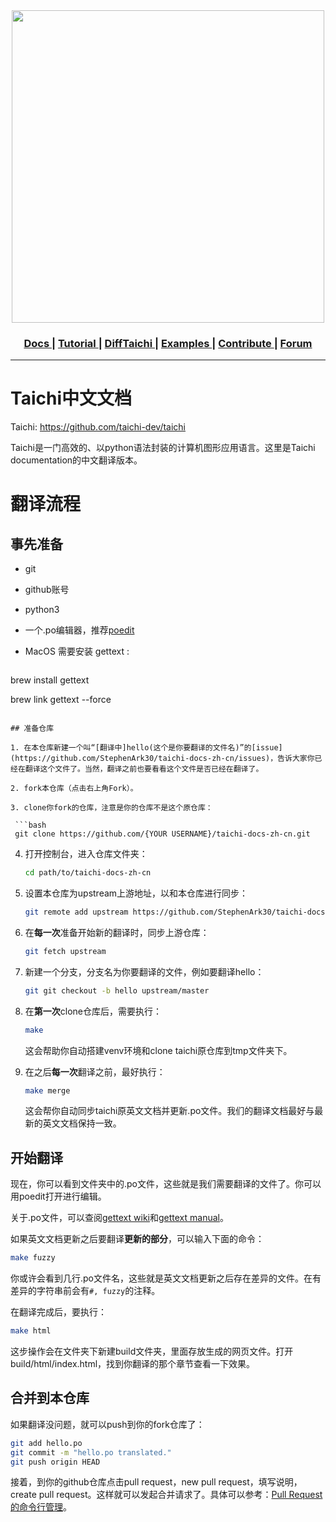 <div align="center">
  <img width="500px" src="https://github.com/yuanming-hu/taichi/raw/master/misc/logo.png">
  <h3> <a href="https://taichi.readthedocs.io/en/latest/"> Docs </a> | <a href="https://taichi.readthedocs.io/en/latest/hello.html"> Tutorial </a> | <a href="https://github.com/yuanming-hu/difftaichi"> DiffTaichi </a> | <a href="https://github.com/yuanming-hu/taichi/tree/master/examples"> Examples </a> | <a href="https://taichi.readthedocs.io/en/latest/contributor_guide.html"> Contribute </a> | <a href="https://forum.taichi.graphics/"> Forum </a> </h3>
</div>

----------

# Taichi中文文档

Taichi: https://github.com/taichi-dev/taichi

Taichi是一门高效的、以python语法封装的计算机图形应用语言。这里是Taichi documentation的中文翻译版本。

# 翻译流程

## 事先准备

- git

- github账号

- python3

- 一个.po编辑器，推荐[poedit](https://poedit.net/)

- MacOS 需要安装 gettext :

  ```bash
brew install gettext
  
brew link gettext --force
  ```

## 准备仓库

1. 在本仓库新建一个叫“[翻译中]hello(这个是你要翻译的文件名)”的[issue](https://github.com/StephenArk30/taichi-docs-zh-cn/issues)，告诉大家你已经在翻译这个文件了。当然，翻译之前也要看看这个文件是否已经在翻译了。

2. fork本仓库（点击右上角Fork）。

3. clone你fork的仓库，注意是你的仓库不是这个原仓库：

   ```bash
   git clone https://github.com/{YOUR USERNAME}/taichi-docs-zh-cn.git
   ```

4. 打开控制台，进入仓库文件夹：

   ```bash
   cd path/to/taichi-docs-zh-cn
   ```

5. 设置本仓库为upstream上游地址，以和本仓库进行同步：

   ```bash
   git remote add upstream https://github.com/StephenArk30/taichi-docs-zh-cn.git
   ```

6. 在**每一次**准备开始新的翻译时，同步上游仓库：

   ```bash
   git fetch upstream
   ```

7. 新建一个分支，分支名为你要翻译的文件，例如要翻译hello：

   ```bash
   git git checkout -b hello upstream/master
   ```

8. 在**第一次**clone仓库后，需要执行：

   ```bash
   make
   ```

   这会帮助你自动搭建venv环境和clone taichi原仓库到tmp文件夹下。

9. 在之后**每一次**翻译之前，最好执行：

   ```bash
   make merge
   ```

   这会帮你自动同步taichi原英文文档并更新.po文件。我们的翻译文档最好与最新的英文文档保持一致。

## 开始翻译

现在，你可以看到文件夹中的.po文件，这些就是我们需要翻译的文件了。你可以用poedit打开进行编辑。

关于.po文件，可以查阅[gettext wiki](https://en.wikipedia.org/wiki/Gettext)和[gettext manual](http://www.gnu.org/software/gettext/manual/gettext.html)。

如果英文文档更新之后要翻译**更新的部分**，可以输入下面的命令：

```bash
make fuzzy
```

你或许会看到几行.po文件名，这些就是英文文档更新之后存在差异的文件。在有差异的字符串前会有`#, fuzzy`的注释。

在翻译完成后，要执行：

```bash
make html
```

这步操作会在文件夹下新建build文件夹，里面存放生成的网页文件。打开build/html/index.html，找到你翻译的那个章节查看一下效果。

## 合并到本仓库

如果翻译没问题，就可以push到你的fork仓库了：

```bash
git add hello.po
git commit -m "hello.po translated."
git push origin HEAD
```

接着，到你的github仓库点击pull request，new pull request，填写说明，create pull request。这样就可以发起合并请求了。具体可以参考：[Pull Request 的命令行管理](http://www.ruanyifeng.com/blog/2017/07/pull_request.html)。